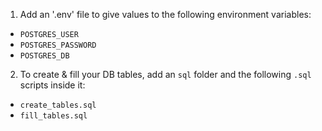 1. Add an '.env' file to give values to the following environment variables:

- `POSTGRES_USER`
- `POSTGRES_PASSWORD`
- `POSTGRES_DB`

2. To create & fill your DB tables, add an `sql` folder and the following `.sql` scripts inside it:

- `create_tables.sql`
- `fill_tables.sql`
